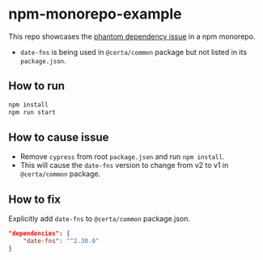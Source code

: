 # npm-monorepo-example

This repo showcases the [phantom dependency issue](https://rushjs.io/pages/advanced/phantom_deps/) in a npm monorepo. 

- `date-fns` is being used in `@certa/common` package but not listed in its `package.json`.

## How to run

```bash
npm install
npm run start
```

## How to cause issue

- Remove `cypress` from root `package.json` and run `npm install`.
- This will cause the `date-fns` version to change from v2 to v1 in `@certa/common` package.

## How to fix

Explicitly add `date-fns` to `@certa/common` package.json.

```json
"dependencies": {
    "date-fns": "^2.30.0"
}
```
